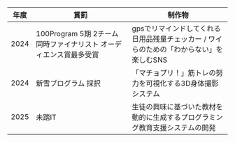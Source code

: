 | 年度 | 賞罰 | 制作物 |
| --- | --- | --- |
| 2024 | 100Program 5期 2チーム同時ファイナリスト オーディエンス賞最多受賞 | gpsでリマインドしてくれる日用品残量チェッカー / ワイらのための「わからない」を楽しむSNS |
| 2024 | 新雪プログラム 採択 | 「マチョプリ！」筋トレの努力を可視化する3D身体撮影システム |
| 2025 | 未踏IT | 生徒の興味に基づいた教材を動的に生成するプログラミング教育支援システムの開発 | 
